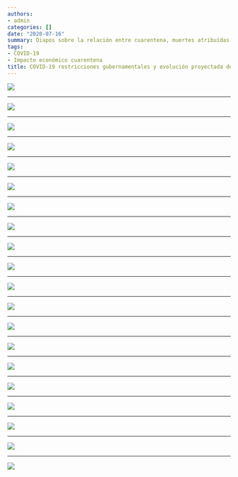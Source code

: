 ```yaml
---
authors:
- admin
categories: []
date: "2020-07-16"
summary: Diapos sobre la relación entre cuarentena, muertes atribuídas a COVID-19 y evolución proyectada del PBI
tags:
- COVID-19
- Impacto económico cuarentena
title: COVID-19 restricciones gubernamentales y evolución proyectada del PBI
---
```


![](./restricciones_muertes_pbi.jpg)

---

![](./restricciones_muertes_pbi-2.jpg)

---

![](./restricciones_muertes_pbi-3.jpg)

---

![](./restricciones_muertes_pbi-4.jpg)

---

![](./restricciones_muertes_pbi-5.jpg)

---

![](./restricciones_muertes_pbi-6.jpg)

---

![](./restricciones_muertes_pbi-7.jpg)

---

![](./restricciones_muertes_pbi-8.jpg)

---

![](./restricciones_muertes_pbi-9.jpg)

---

![](./restricciones_muertes_pbi-10.jpg)

---

![](./restricciones_muertes_pbi-11.jpg)

---

![](./restricciones_muertes_pbi-12.jpg)

---

![](./restricciones_muertes_pbi-13.jpg)

---

![](./restricciones_muertes_pbi-14.jpg)

---

![](./restricciones_muertes_pbi-15.jpg)

---

![](./restricciones_muertes_pbi-16.jpg)

---

![](./restricciones_muertes_pbi-17.jpg)

---

![](./restricciones_muertes_pbi-18.jpg)

---

![](./restricciones_muertes_pbi-19.jpg)

---

![](./restricciones_muertes_pbi-20.jpg)
